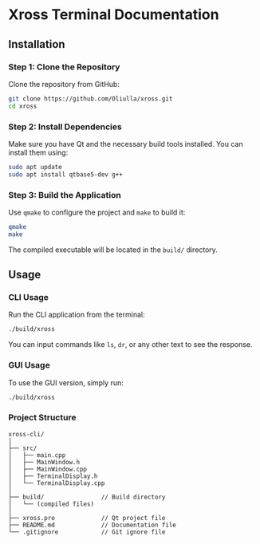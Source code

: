 # Xross Terminal Documentation

## Installation

### Step 1: Clone the Repository

Clone the repository from GitHub:

```bash
git clone https://github.com/Oliulla/xross.git
cd xross
```

### Step 2: Install Dependencies

Make sure you have Qt and the necessary build tools installed. You can install them using:

```bash
sudo apt update
sudo apt install qtbase5-dev g++
```

### Step 3: Build the Application

Use `qmake` to configure the project and `make` to build it:

```bash
qmake
make
```

The compiled executable will be located in the `build/` directory.

## Usage

### CLI Usage

Run the CLI application from the terminal:

```bash
./build/xross
```

You can input commands like `ls`, `dr`, or any other text to see the response.

### GUI Usage

To use the GUI version, simply run:

```bash
./build/xross
```

### Project Structure

```
xross-cli/
│
├── src/
│   ├── main.cpp
│   ├── MainWindow.h
│   ├── MainWindow.cpp
│   ├── TerminalDisplay.h
│   └── TerminalDisplay.cpp
│
├── build/                // Build directory
│   └── (compiled files)
│
├── xross.pro             // Qt project file
├── README.md             // Documentation file
└── .gitignore            // Git ignore file
```
